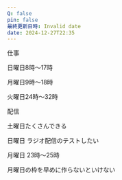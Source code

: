 ```yaml
---
Q: false
pin: false
最終更新日時: Invalid date
date: 2024-12-27T22:35
---
```

  

仕事

日曜日8時〜17時

月曜日9時〜18時

  

火曜日24時〜32時

  

  

配信

土曜日たくさんできる

日曜日 ラジオ配信のテストしたい

月曜日 23時〜25時

月曜日の枠を早めに作らないといけない